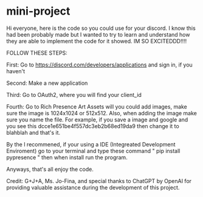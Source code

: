 # mini-project

Hi everyone, here is the code so you could use for your discord. I know this had been probably made but I wanted to try to learn and understand how they are able to implement the code for it showed. IM SO EXCITEDDD!!!!

FOLLOW THESE STEPS:

First: Go to https://discord.com/developers/applications and sign in, if you haven't 

Second: Make a new application 

Third: Go to OAuth2, where you will find your client_id 

Fourth: Go to Rich Presence Art Assets will you could add images, make sure the image is 1024x1024 or 512x512. Also, when adding the image make sure you name the file. For example, if you save a image and google and you see this dcce1e651be4f557dc3eb2b68ed19da9 then change it to blahblah and that's it.

By the I recommened, if your using a IDE (Integreated Development Enviroment) go to your terminal and type these command " pip install pypresence " then when install run the program. 

Anyways, that's all enjoy the code. 

Credit: G+J+A, Ms. Jo-Fina, and special thanks to ChatGPT by OpenAI for providing valuable assistance during the development of this project.
